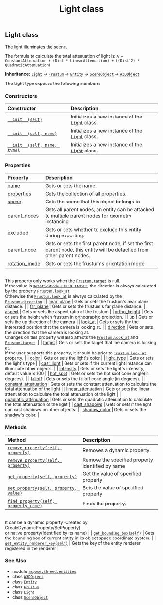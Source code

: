 ﻿---
title: Light class
second_title: Aspose.3D for Python via .NET API References
description: 
type: docs
weight: 180
url: /python-net/aspose.threed.entities/light/
is_root: false
---

## Light class

The light illuminates the scene.




The formula to calculate the total attenuation of light is:
`A = ConstantAttenuation + (Dist * LinearAttenuation) + ((Dist^2) * QuadraticAttenuation)`



**Inheritance:** [`Light`](/3d/python-net/aspose.threed.entities/light) → 
[`Frustum`](/3d/python-net/aspose.threed.entities/frustum) → 
[`Entity`](/3d/python-net/aspose.threed/entity) → 
[`SceneObject`](/3d/python-net/aspose.threed/sceneobject) → 
[`A3DObject`](/3d/python-net/aspose.threed/a3dobject)



The Light type exposes the following members:

### Constructors
| Constructor | Description |
| :- | :- |
| [`__init__(self)`](/3d/python-net/aspose.threed.entities/light/__init__/#) | Initializes a new instance of the [`Light`](/3d/python-net/aspose.threed.entities/light) class. |
| [`__init__(self, name)`](/3d/python-net/aspose.threed.entities/light/__init__/#system.string) | Initializes a new instance of the [`Light`](/3d/python-net/aspose.threed.entities/light) class. |
| [`__init__(self, name, type)`](/3d/python-net/aspose.threed.entities/light/__init__/#system.string-aspose.threed.entities.lighttype) | Initializes a new instance of the [`Light`](/3d/python-net/aspose.threed.entities/light) class. |


### Properties
| Property | Description |
| :- | :- |
| [name](/3d/python-net/aspose.threed.entities/light/name) | Gets or sets the name. |
| [properties](/3d/python-net/aspose.threed.entities/light/properties) | Gets the collection of all properties. |
| [scene](/3d/python-net/aspose.threed.entities/light/scene) | Gets the scene that this object belongs to |
| [parent_nodes](/3d/python-net/aspose.threed.entities/light/parent_nodes) | Gets all parent nodes, an entity can be attached to multiple parent nodes for geometry instancing |
| [excluded](/3d/python-net/aspose.threed.entities/light/excluded) | Gets or sets whether to exclude this entity during exporting. |
| [parent_node](/3d/python-net/aspose.threed.entities/light/parent_node) | Gets or sets the first parent node, if set the first parent node, this entity will be detached from other parent nodes. |
| [rotation_mode](/3d/python-net/aspose.threed.entities/light/rotation_mode) | Gets or sets the frustum's orientation mode<br/>This property only works when the [`Frustum.target`](/3d/python-net/aspose.threed.entities/frustum#target) is null.<br/>If the value is [`RotationMode.FIXED_TARGET`](/3d/python-net/aspose.threed.entities/rotationmode#FIXED_TARGET), the direction is always calculated by the property [`Frustum.look_at`](/3d/python-net/aspose.threed.entities/frustum#look_at)<br/>Otherwise the [`Frustum.look_at`](/3d/python-net/aspose.threed.entities/frustum#look_at) is always calculated by the [`Frustum.direction`](/3d/python-net/aspose.threed.entities/frustum#direction) |
| [near_plane](/3d/python-net/aspose.threed.entities/light/near_plane) | Gets or sets the frustum's near plane distance. |
| [far_plane](/3d/python-net/aspose.threed.entities/light/far_plane) | Gets or sets the frustum's far plane distance. |
| [aspect](/3d/python-net/aspose.threed.entities/light/aspect) | Gets or sets the aspect ratio of the frustum |
| [ortho_height](/3d/python-net/aspose.threed.entities/light/ortho_height) | Gets or sets the height when frustum in orthographic projection. |
| [up](/3d/python-net/aspose.threed.entities/light/up) | Gets or sets the up direction of the camera |
| [look_at](/3d/python-net/aspose.threed.entities/light/look_at) | Gets or sets the the interested position that the camera is looking at. |
| [direction](/3d/python-net/aspose.threed.entities/light/direction) | Gets or sets the direction that the camera is looking at.<br/>Changes on this property will also affects the [`Frustum.look_at`](/3d/python-net/aspose.threed.entities/frustum#look_at) and [`Frustum.target`](/3d/python-net/aspose.threed.entities/frustum#target). |
| [target](/3d/python-net/aspose.threed.entities/light/target) | Gets or sets the target that the camera is looking at.<br/>If the user supports this property, it should be prior to [`Frustum.look_at`](/3d/python-net/aspose.threed.entities/frustum#look_at) property. |
| [color](/3d/python-net/aspose.threed.entities/light/color) | Gets or sets the light's color |
| [light_type](/3d/python-net/aspose.threed.entities/light/light_type) | Gets or sets the light's type |
| [cast_light](/3d/python-net/aspose.threed.entities/light/cast_light) | Gets or sets if the current light instance can illuminate other objects. |
| [intensity](/3d/python-net/aspose.threed.entities/light/intensity) | Gets or sets the light's intensity, default value is 100 |
| [hot_spot](/3d/python-net/aspose.threed.entities/light/hot_spot) | Gets or sets the hot spot cone angle(in degrees). |
| [falloff](/3d/python-net/aspose.threed.entities/light/falloff) | Gets or sets the falloff cone angle (in degrees). |
| [constant_attenuation](/3d/python-net/aspose.threed.entities/light/constant_attenuation) | Gets or sets the constant attenuation to calculate the total attenuation of the light |
| [linear_attenuation](/3d/python-net/aspose.threed.entities/light/linear_attenuation) | Gets or sets the linear attenuation to calculate the total attenuation of the light |
| [quadratic_attenuation](/3d/python-net/aspose.threed.entities/light/quadratic_attenuation) | Gets or sets the quadratic attenuation to calculate the total attenuation of the light |
| [cast_shadows](/3d/python-net/aspose.threed.entities/light/cast_shadows) | Gets or sets if the light can cast shadows on other objects. |
| [shadow_color](/3d/python-net/aspose.threed.entities/light/shadow_color) | Gets or sets the shadow's color. |


### Methods
| Method | Description |
| :- | :- |
| [`remove_property(self, property)`](/3d/python-net/aspose.threed.entities/light/remove_property/#aspose.threed.property) | Removes a dynamic property. |
| [`remove_property(self, property)`](/3d/python-net/aspose.threed.entities/light/remove_property/#system.string) | Remove the specified property identified by name |
| [`get_property(self, property)`](/3d/python-net/aspose.threed.entities/light/get_property/#system.string) | Get the value of specified property |
| [`set_property(self, property, value)`](/3d/python-net/aspose.threed.entities/light/set_property/#system.string-system.object) | Sets the value of specified property |
| [`find_property(self, property_name)`](/3d/python-net/aspose.threed.entities/light/find_property/#system.string) | Finds the property.<br/>It can be a dynamic property (Created by CreateDynamicProperty/SetProperty) <br/>or native property(Identified by its name) |
| [`get_bounding_box(self)`](/3d/python-net/aspose.threed.entities/light/get_bounding_box/#) | Gets the bounding box of current entity in its object space coordinate system. |
| [`get_entity_renderer_key(self)`](/3d/python-net/aspose.threed.entities/light/get_entity_renderer_key/#) | Gets the key of the entity renderer registered in the renderer |



### See Also
* module [`aspose.threed.entities`](..)
* class [`A3DObject`](/3d/python-net/aspose.threed/a3dobject)
* class [`Entity`](/3d/python-net/aspose.threed/entity)
* class [`Frustum`](/3d/python-net/aspose.threed.entities/frustum)
* class [`Light`](/3d/python-net/aspose.threed.entities/light)
* class [`SceneObject`](/3d/python-net/aspose.threed/sceneobject)
